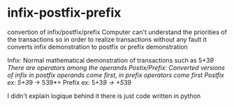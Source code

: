 # infix-postfix-prefix
convertion of infix/postfix/prefix 
Computer can't understand the priorities of the transactions so in order to realize transactions without any fault it converts infix demonstration to postfix or prefix demonstration   

Infix: Normal mathematical demonstration of transactions such as 5+3*9 There are operators among the operands
Postix/Prefix: Converted versions of infix in postfix operands come first, in prefix operators come first
Postfix ex: 5+3*9 -> 539*+
Prefix ex: 5+3*9 -> +5*39

I didn't explain logique behind it there is just code written in python
